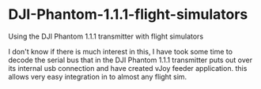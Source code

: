 # DJI-Phantom-1.1.1-flight-simulators
Using the DJI Phantom 1.1.1 transmitter with flight simulators 

I don't know if there is much interest in this, I have took some time to decode the serial bus that in the DJI Phantom 1.1.1 transmitter puts out over its internal usb connection  and have created vJoy feeder application. this allows very easy integration in to almost any flight sim.
